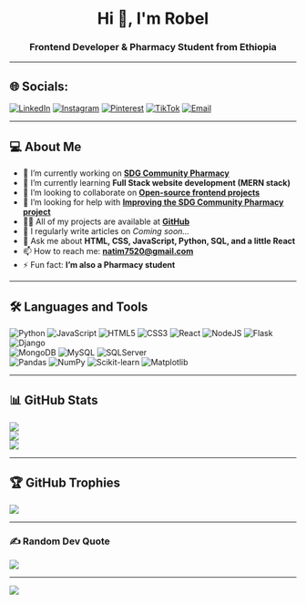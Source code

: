 <h1 align="center">Hi 👋, I'm Robel</h1>
<h3 align="center">Frontend Developer & Pharmacy Student from Ethiopia</h3>

---

## 🌐 Socials:
[![LinkedIn](https://img.shields.io/badge/LinkedIn-%230077B5.svg?logo=linkedin&logoColor=white)](https://linkedin.com/in/robel-biruk-72084636b) 
[![Instagram](https://img.shields.io/badge/Instagram-%23E4405F.svg?logo=Instagram&logoColor=white)](https://instagram.com/ynw_rob.i) 
[![Pinterest](https://img.shields.io/badge/Pinterest-%23E60023.svg?logo=Pinterest&logoColor=white)](https://pinterest.com/ynwrobii) 
[![TikTok](https://img.shields.io/badge/TikTok-%23000000.svg?logo=TikTok&logoColor=white)](https://tiktok.com/@ynwrobiii) 
[![Email](https://img.shields.io/badge/Email-D14836?logo=gmail&logoColor=white)](mailto:natim7520@gmail.com)  

---

## 💻 About Me
- 🔭 I’m currently working on [**SDG Community Pharmacy**](https://community-pharmacy-reminder.onrender.com/)  
- 🌱 I’m currently learning **Full Stack website development (MERN stack)**  
- 👯 I’m looking to collaborate on [**Open-source frontend projects**](https://github.com/Robibiruk)  
- 🤝 I’m looking for help with [**Improving the SDG Community Pharmacy project**](https://community-pharmacy-reminder.onrender.com/)  
- 👨‍💻 All of my projects are available at [**GitHub**](https://github.com/Robibiruk)  
- 📝 I regularly write articles on *Coming soon…*  
- 💬 Ask me about **HTML, CSS, JavaScript, Python, SQL, and a little React**  
- 📫 How to reach me: **natim7520@gmail.com**  
- ⚡ Fun fact: **I’m also a Pharmacy student**  

---

## 🛠️ Languages and Tools
![Python](https://img.shields.io/badge/python-3670A0?style=for-the-badge&logo=python&logoColor=ffdd54) 
![JavaScript](https://img.shields.io/badge/javascript-%23323330.svg?style=for-the-badge&logo=javascript&logoColor=%23F7DF1E) 
![HTML5](https://img.shields.io/badge/html5-%23E34F26.svg?style=for-the-badge&logo=html5&logoColor=white) 
![CSS3](https://img.shields.io/badge/css3-%231572B6.svg?style=for-the-badge&logo=css3&logoColor=white) 
![React](https://img.shields.io/badge/react-%2320232a.svg?style=for-the-badge&logo=react&logoColor=%2361DAFB) 
![NodeJS](https://img.shields.io/badge/node.js-6DA55F?style=for-the-badge&logo=node.js&logoColor=white) 
![Flask](https://img.shields.io/badge/flask-%23000.svg?style=for-the-badge&logo=flask&logoColor=white) 
![Django](https://img.shields.io/badge/django-%23092E20.svg?style=for-the-badge&logo=django&logoColor=white)  
![MongoDB](https://img.shields.io/badge/MongoDB-%234ea94b.svg?style=for-the-badge&logo=mongodb&logoColor=white) 
![MySQL](https://img.shields.io/badge/mysql-4479A1.svg?style=for-the-badge&logo=mysql&logoColor=white) 
![SQLServer](https://img.shields.io/badge/Microsoft%20SQL%20Server-CC2927?style=for-the-badge&logo=microsoft%20sql%20server&logoColor=white)  
![Pandas](https://img.shields.io/badge/pandas-%23150458.svg?style=for-the-badge&logo=pandas&logoColor=white) 
![NumPy](https://img.shields.io/badge/numpy-%23013243.svg?style=for-the-badge&logo=numpy&logoColor=white) 
![Scikit-learn](https://img.shields.io/badge/scikit--learn-%23F7931E.svg?style=for-the-badge&logo=scikit-learn&logoColor=white) 
![Matplotlib](https://img.shields.io/badge/Matplotlib-%23ffffff.svg?style=for-the-badge&logo=Matplotlib&logoColor=black)  

---

## 📊 GitHub Stats
![](https://github-readme-stats.vercel.app/api?username=robibiruk&theme=radical&hide_border=false&include_all_commits=true&count_private=true)  
![](https://github-readme-streak-stats.herokuapp.com/?user=robibiruk&theme=radical&hide_border=false)  
![](https://github-readme-stats.vercel.app/api/top-langs/?username=robibiruk&theme=radical&hide_border=false&layout=compact)  

---

## 🏆 GitHub Trophies
![](https://github-profile-trophy.vercel.app/?username=robibiruk&theme=radical&no-frame=false&margin-w=4&rank=stars,commits,followers)  

---

### ✍️ Random Dev Quote
![](https://quotes-github-readme.vercel.app/api?type=horizontal&theme=radical)  

---

[![](https://visitcount.itsvg.in/api?id=robibiruk&icon=2&color=12)](https://visitcount.itsvg.in)  
